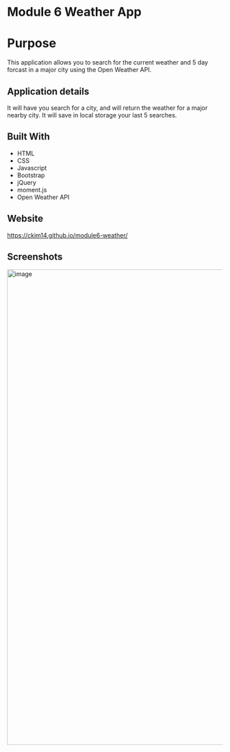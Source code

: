 # Module 6 Weather App


# Purpose
This application allows you to search for the current weather and 5 day forcast in a major city using the Open Weather API. 

## Application details
It will have you search for a city, and will return the weather for a major nearby city. It will save in local storage your last 5 searches.

## Built With
* HTML
* CSS
* Javascript
* Bootstrap
* jQuery
* moment.js
* Open Weather API

## Website
 https://ckim14.github.io/module6-weather/


## Screenshots
<img width="1108" alt="image" src="https://user-images.githubusercontent.com/100256384/163700600-de5c1787-389f-4204-bdb5-caa8900d4ec5.png">


